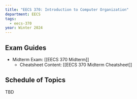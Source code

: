```yaml
---
title: "EECS 370: Introduction to Computer Organization"
department: EECS
tags:
  - eecs-370
year: Winter 2024
---
```

## Exam Guides

- Midterm Exam: [[EECS 370 Midterm]]
	- Cheatsheet Content: [[EECS 370 Midterm Cheatsheet]]

## Schedule of Topics

TBD